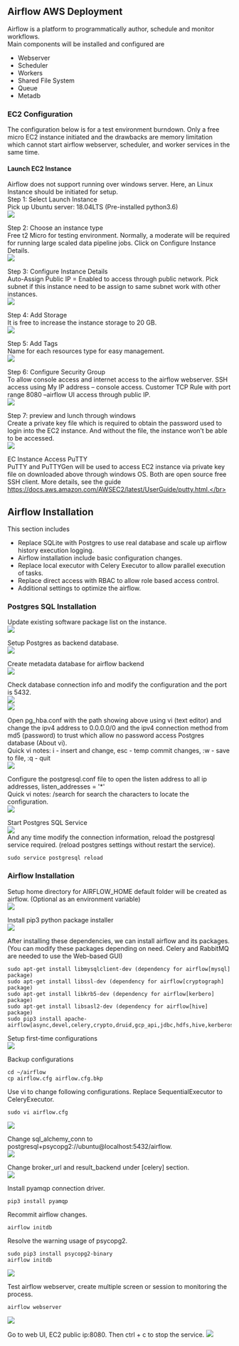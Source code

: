 ## Airflow AWS Deployment
Airflow is a platform to programmatically author, schedule and monitor workflows.</br>
Main components will be installed and configured are
- Webserver
- Scheduler
- Workers
- Shared File System
- Queue
- Metadb

### EC2 Configuration</br>
The configuration below is for a test environment burndown. Only a free micro EC2 instance initiated and the drawbacks are memory limitation which cannot start airflow webserver, scheduler, and worker services in the same time. </br>

#### Launch EC2 Instance
Airflow does not support running over windows server. Here, an Linux Instance should be initiated for setup.</br>
Step 1: Select Launch Instance</br>
Pick up Ubuntu server: 18.04LTS (Pre-installed python3.6)</br>
![](https://github.com/WOKALO/Airflow-AWS-Deployment/blob/master/Images/Step%201.png)</br>

Step 2: Choose an instance type</br>
Free t2 Micro for testing environment. Normally, a moderate will be required for running large scaled data pipeline jobs. Click on Configure Instance Details.</br>
![](https://github.com/WOKALO/Airflow-AWS-Deployment/blob/master/Images/Step%202.png)</br>


Step 3: Configure Instance Details</br>
Auto-Assign Public IP = Enabled to access through public network. Pick subnet if this instance need to be assign to same subnet work with other instances.</br>
![](https://github.com/WOKALO/Airflow-AWS-Deployment/blob/master/Images/Step%203.png)</br>


Step 4: Add Storage</br>
It is free to increase the instance storage to 20 GB.</br>
![](https://github.com/WOKALO/Airflow-AWS-Deployment/blob/master/Images/Step%204.png)</br>

Step 5: Add Tags</br>
Name for each resources type for easy management.</br>
![](https://github.com/WOKALO/Airflow-AWS-Deployment/blob/master/Images/Step%205.png)</br>

Step 6: Configure Security Group</br>
To allow console access and internet access to the airflow webserver. SSH access using My IP address – console access. Customer TCP Rule with port range 8080 –airflow UI access through public IP. </br>
![](https://github.com/WOKALO/Airflow-AWS-Deployment/blob/master/Images/Step%206.png)</br>

Step 7: preview and lunch through windows</br>
Create a private key file which is required to obtain the password used to login into the EC2 instance. And without the file, the instance won’t be able to be accessed.</br>
![](https://github.com/WOKALO/Airflow-AWS-Deployment/blob/master/Images/Step%207%20Download%20Key%20Pairs.png)</br>


EC Instance Access PuTTY</br>
PuTTY and PuTTYGen will be used to access EC2 instance via private key file on downloaded above through windows OS. Both are open source free SSH client. More details, see the guide https://docs.aws.amazon.com/AWSEC2/latest/UserGuide/putty.html.</br>

## Airflow Installation
This section includes
- Replace SQLite with Postgres to use real database and scale up airflow history execution logging.</br>
- Airflow installation include basic configuration changes.</br>
- Replace local executor with Celery Executor to allow parallel execution of tasks.</br>
- Replace direct access with RBAC to allow role based access control.</br>
- Additional settings to optimize the airflow.</br>

### Postgres SQL Installation
Update existing software package list on the instance.</br>
![](https://raw.githubusercontent.com/WOKALO/Airflow-AWS-Deployment/master/Images/Psql%20Step%201.png)</br>

Setup Postgres as backend database.</br>
![](https://raw.githubusercontent.com/WOKALO/Airflow-AWS-Deployment/master/Images/Psql%20Step%202.png)</br>

Create metadata database for airflow backend</br>
![](https://raw.githubusercontent.com/WOKALO/Airflow-AWS-Deployment/master/Images/Psql%20Step%203.png)</br>

Check database connection info and modify the configuration and the port is 5432.</br>
![](https://raw.githubusercontent.com/WOKALO/Airflow-AWS-Deployment/master/Images/Psql%20Step%204.png)</br>
![](https://raw.githubusercontent.com/WOKALO/Airflow-AWS-Deployment/master/Images/Psql%20Step%205.png)</br>

Open pg_hba.conf with the path showing above using vi (text editor) and change the ipv4 address to 0.0.0.0/0 and the ipv4 connection method from md5 (password) to trust which allow no password access Postgres database (About vi).</br>
Quick vi notes: i - insert and change, esc - temp commit changes, :w - save to file, :q - quit</br>
![](https://raw.githubusercontent.com/WOKALO/Airflow-AWS-Deployment/master/Images/Psql%20Step%206.png)</br>

Configure the postgresql.conf file to open the listen address to all ip addresses, listen_addresses = '*'</br>
Quick vi notes: /search for search the characters to locate the configuration.</br>
![](https://raw.githubusercontent.com/WOKALO/Airflow-AWS-Deployment/master/Images/Psql%20Step%207.png)</br>

Start Postgres SQL Service </br>
![](https://raw.githubusercontent.com/WOKALO/Airflow-AWS-Deployment/master/Images/Psql%20Step%208.png)</br>
And any time modify the connection information, reload the postgresql service required. (reload postgres settings without restart the service).</br>
```
sudo service postgresql reload
```

### Airflow Installation
Setup home directory for AIRFLOW_HOME default folder will be created as airflow. (Optional as an environment variable)</br>
![](https://github.com/WOKALO/Airflow-AWS-Deployment/blob/master/Images/Airflow_Step1.png)

Install pip3 python package installer</br>
![](https://github.com/WOKALO/Airflow-AWS-Deployment/blob/master/Images/Airflow_Step2.png)

After installing these dependencies, we can install airflow and its packages. (You can modify these packages depending on need. Celery and RabbitMQ are needed to use the Web-based GUI)</br>
```
sudo apt-get install libmysqlclient-dev (dependency for airflow[mysql] package)
sudo apt-get install libssl-dev (dependency for airflow[cryptograph] package)
sudo apt-get install libkrb5-dev (dependency for airflow[kerbero] package)
sudo apt-get install libsasl2-dev (dependency for airflow[hive] package)
sudo pip3 install apache-airflow[async,devel,celery,crypto,druid,gcp_api,jdbc,hdfs,hive,kerberos,ldap,password,postgres,qds,rabbitmq,s3,samba,slack]
```
Setup first-time configurations </br>
![](https://github.com/WOKALO/Airflow-AWS-Deployment/blob/master/Images/Airflow_Step3.png)

Backup configurations</br>
```
cd ~/airflow
cp airflow.cfg airflow.cfg.bkp
```
Use vi to change following configurations. Replace SequentialExecutor to CeleryExecutor. </br>
```
sudo vi airflow.cfg
```
![](https://github.com/WOKALO/Airflow-AWS-Deployment/blob/master/Images/Airflow_Step4.png)

Change sql_alchemy_conn to postgresql+psycopg2://ubuntu@localhost:5432/airflow.</br>
![](https://github.com/WOKALO/Airflow-AWS-Deployment/blob/master/Images/Airflow_Step5.png)

Change broker_url and result_backend under [celery] section.</br>
![](https://github.com/WOKALO/Airflow-AWS-Deployment/blob/master/Images/Airflow_Step6.png)

Install pyamqp connection driver.</br>
```
pip3 install pyamqp
```
Recommit airflow changes.
```
airflow initdb
```
Resolve the warning usage of psycopg2.
```
sudo pip3 install psycopg2-binary
airflow initdb
```
![](https://github.com/WOKALO/Airflow-AWS-Deployment/blob/master/Images/Airflow_Step7.png)

Test airflow webserver, create multiple screen or session to monitoring the process.
```
airflow webserver
```
![](https://github.com/WOKALO/Airflow-AWS-Deployment/blob/master/Images/Airflow_Step8.png)

Go to web UI, EC2 public ip:8080. Then ctrl + c to stop the service. 
![](https://github.com/WOKALO/Airflow-AWS-Deployment/blob/master/Images/Airflow_Step9.png)

